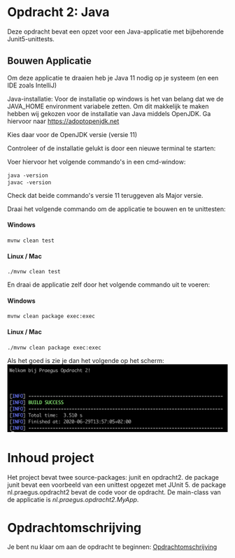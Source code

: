 # Opdracht 2: Java

Deze opdracht bevat een opzet voor een Java-applicatie met bijbehorende Junit5-unittests.

## Bouwen Applicatie
Om deze applicatie te draaien heb je Java 11 nodig op je systeem (en een IDE zoals IntelliJ)

Java-installatie: 
Voor de installatie op windows is het van belang dat we de JAVA_HOME environment variabele zetten. 
Om dit makkelijk te maken hebben wij gekozen voor de installatie van Java middels OpenJDK.
Ga hiervoor naar https://adoptopenjdk.net

Kies daar voor de OpenJDK versie (versie 11)

Controleer of de installatie gelukt is door een nieuwe terminal te starten:

Voer hiervoor het volgende commando's in een cmd-window:
```
java -version
javac -version
```
Check dat beide commando's versie 11 teruggeven als Major versie.  



Draai het volgende commando om de applicatie te bouwen en te unittesten:
#### Windows
```
mvnw clean test
```

#### Linux / Mac
```
./mvnw clean test
```


En draai de applicatie zelf door het volgende commando uit te voeren:
#### Windows
```
mvnw clean package exec:exec
```

#### Linux / Mac
```
./mvnw clean package exec:exec
```
Als het goed is zie je dan het volgende op het scherm:
![Succesvol draaien app](build_success.png "Build Successful")

# Inhoud project
Het project bevat twee source-packages: junit en opdracht2.
de package junit bevat een voorbeeld van een unittest opgezet met JUnit 5.
de package nl.praegus.opdracht2 bevat de code voor de opdracht. De main-class van de applicatie
is *nl.praegus.opdracht2.MyApp*.

# Opdrachtomschrijving
Je bent nu klaar om aan de opdracht te beginnen: [Opdrachtomschrijving](OPDRACHT.md)
